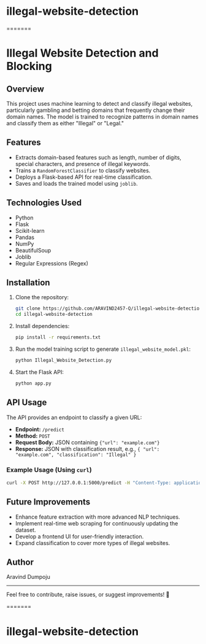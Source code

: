 # illegal-website-detection
=======
# Illegal Website Detection and Blocking

## Overview
This project uses machine learning to detect and classify illegal websites, particularly gambling and betting domains that frequently change their domain names. The model is trained to recognize patterns in domain names and classify them as either "Illegal" or "Legal."

## Features
- Extracts domain-based features such as length, number of digits, special characters, and presence of illegal keywords.
- Trains a `RandomForestClassifier` to classify websites.
- Deploys a Flask-based API for real-time classification.
- Saves and loads the trained model using `joblib`.

## Technologies Used
- Python
- Flask
- Scikit-learn
- Pandas
- NumPy
- BeautifulSoup
- Joblib
- Regular Expressions (Regex)

## Installation
1. Clone the repository:
   ```bash
   git clone https://github.com/ARAVIND2457-Q/illegal-website-detection.git
   cd illegal-website-detection
   ```
2. Install dependencies:
   ```bash
   pip install -r requirements.txt
   ```
3. Run the model training script to generate `illegal_website_model.pkl`:
   ```bash
   python Illegal_Website_Detection.py
   ```
4. Start the Flask API:
   ```bash
   python app.py
   ```

## API Usage
The API provides an endpoint to classify a given URL:
- **Endpoint:** `/predict`
- **Method:** `POST`
- **Request Body:** JSON containing `{"url": "example.com"}`
- **Response:** JSON with classification result, e.g., `{ "url": "example.com", "classification": "Illegal" }`

### Example Usage (Using `curl`)
```bash
curl -X POST http://127.0.0.1:5000/predict -H "Content-Type: application/json" -d '{"url": "1rajbet.in"}'
```

## Future Improvements
- Enhance feature extraction with more advanced NLP techniques.
- Implement real-time web scraping for continuously updating the dataset.
- Develop a frontend UI for user-friendly interaction.
- Expand classification to cover more types of illegal websites.

## Author
Aravind Dumpoju

---
Feel free to contribute, raise issues, or suggest improvements! 🚀

=======
# illegal-website-detection
>>>>>>

